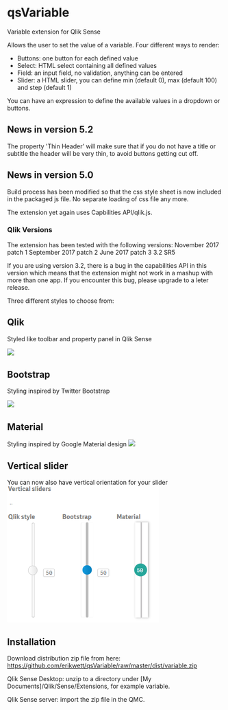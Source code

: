 # qsVariable
Variable extension for Qlik Sense

Allows the user to set the value of a variable.
Four different ways to render:
- Buttons: one button for each defined value
- Select: HTML select containing all defined values
- Field: an input field, no validation, anything can be entered
- Slider: a HTML slider, you can define min (default 0), max (default 100) and step (default 1)

You can have an expression to define the available values in a dropdown or buttons. 

## News in version 5.2
The property 'Thin Header' will make sure that if you do not have a title or subtitle the header will be very thin,
to avoid buttons getting cut off.

## News in version 5.0
Build process has been modified so that the css style sheet is now included in the packaged js file. No separate loading of css file any more.

The extension yet again uses Capbilities API/qlik.js.

### Qlik Versions
The extension has been tested with the following versions:
November 2017 patch 1
September 2017 patch 2
June 2017 patch 3
3.2 SR5 

If you are using version 3.2, there is a bug in the capabilities API in this version which means that the extension might not work in a mashup with more than one app. If you encounter this bug, please upgrade to a leter release.

Three different styles to choose from:
## Qlik
Styled like toolbar and property panel in Qlik Sense

![](qsVariable.png)
## Bootstrap
Styling inspired by Twitter Bootstrap

![](qsVariableB.png)

## Material
Styling inspired by Google Material design
![](qsVariableM.png)

## Vertical slider
You can now also have vertical orientation for your slider
![](vertSlider.png)

## Installation
Download distribution zip file from here: https://github.com/erikwett/qsVariable/raw/master/dist/variable.zip

Qlik Sense Desktop: unzip to a directory under [My Documents]/Qlik/Sense/Extensions, for example variable.

Qlik Sense server: import the zip file in the QMC.
